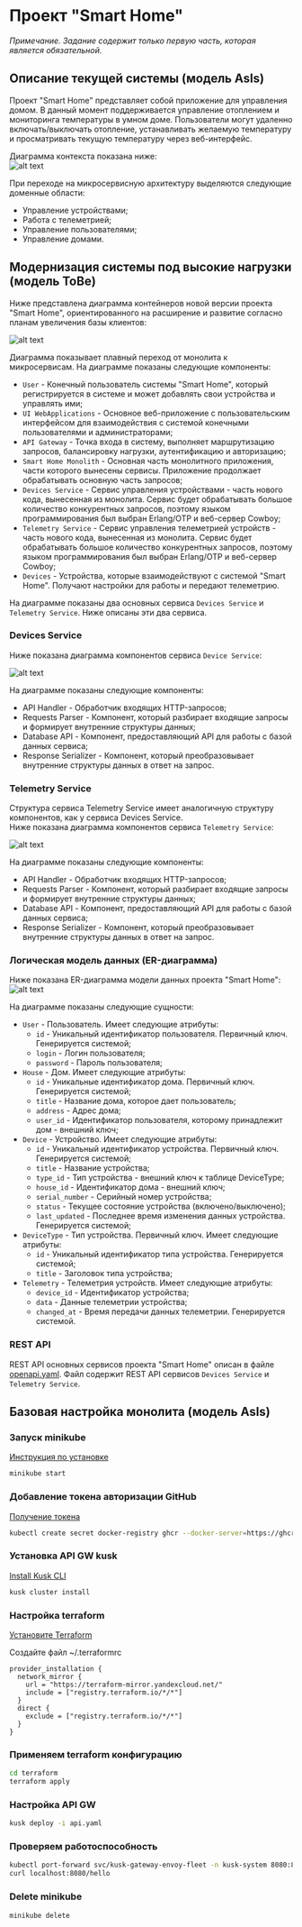 # Проект "Smart Home"

*Примечание. Задание содержит только первую часть, которая является обязательной.*

## Описание текущей системы (модель AsIs)

Проект "Smart Home" представляет собой приложение для управления домом. В данный момент поддерживается управление 
отоплением и мониторинга температуры в умном доме. Пользователи могут удаленно включать/выключать отопление, 
устанавливать желаемую температуру и просматривать текущую температуру через веб-интерфейс.

Диаграмма контекста показана ниже:  
![alt text](diagrams/images/ContextAsIs.svg)

При переходе на микросервисную архитектуру выделяются следующие доменные области:
- Управление устройствами;
- Работа с телеметрией;
- Управление пользователями;
- Управление домами.

## Модернизация системы под высокие нагрузки (модель ToBe) 

Ниже представлена диаграмма контейнеров новой версии проекта "Smart Home", ориентированного на расширение 
и развитие согласно планам увеличения базы клиентов:

![alt text](./diagrams/images/Container.svg)

Диаграмма показывает плавный переход от монолита к микросервисам. На диаграмме показаны следующие компоненты:
- `User` - Конечный пользователь системы "Smart Home", который регистрируется в системе и может добавлять свои устройства и управлять ими;
- `UI WebApplications` - Основное веб-приложение с пользовательским интерфейсом для взаимодействия с системой конечными пользователями и администраторами; 
- `API Gateway` - Точка входа в систему, выполняет маршрутизацию запросов, балансировку нагрузки, аутентификацию и авторизацию;
- `Smart Home Monolith` - Основная часть монолитного приложения, части которого вынесены сервисы. Приложение продолжает обрабатывать основную часть запросов;
- `Devices Service` - Сервис управления устройствами - часть нового кода, вынесенная из монолита.
Сервис будет обрабатывать большое количество конкурентных запросов, поэтому языком программирования был выбран Erlang/OTP и веб-сервер Cowboy;
- `Telemetry Service` - Сервис управления телеметрией устройств - часть нового кода, вынесенная из монолита.
Сервис будет обрабатывать большое количество конкурентных запросов, поэтому языком программирования был выбран Erlang/OTP и веб-сервер Cowboy;
- `Devices` - Устройства, которые взаимодействуют с системой "Smart Home". Получают настройки для работы и передают телеметрию.

На диаграмме показаны два основных сервиса `Devices Service` и `Telemetry Service`. 
Ниже описаны эти два сервиса.

### Devices Service

Ниже показана диаграмма компонентов сервиса `Device Service`:

![alt text](./diagrams/images/DevicesServiceComponents.svg)

На диаграмме показаны следующие компоненты:
- API Handler - Обработчик входящих HTTP-запросов;
- Requests Parser - Компонент, который разбирает входящие запросы и формирует внутренние структуры данных;
- Database API - Компонент, предоставляющий API для работы с базой данных сервиса;
- Response Serializer - Компонент, который преобразовывает внутренние структуры данных в ответ на запрос.

### Telemetry Service

Структура сервиса Telemetry Service имеет аналогичную структуру компонентов, как у сервиса  Devices Service.  
Ниже показана диаграмма компонентов сервиса `Telemetry Service`:

![alt text](./diagrams/images/TelemetryServiceComponent.svg)

На диаграмме показаны следующие компоненты:
- API Handler - Обработчик входящих HTTP-запросов;
- Requests Parser - Компонент, который разбирает входящие запросы и формирует внутренние структуры данных;
- Database API - Компонент, предоставляющий API для работы с базой данных сервиса;
- Response Serializer - Компонент, который преобразовывает внутренние структуры данных в ответ на запрос.

### Логическая модель данных (ER-диаграмма)

Ниже показана ER-диаграмма модели данных проекта "Smart Home":
![alt text](./diagrams/images/ERDiagram.svg)

На диаграмме показаны следующие сущности:
- `User` - Пользователь. Имеет следующие атрибуты:
  - `id` - Уникальный идентификатор пользователя. Первичный ключ. Генерируется системой;
  - `login` - Логин пользователя;
  - `password` - Пароль пользователя;
- `House` - Дом. Имеет следующие атрибуты:
  - `id` - Уникальные идентификатор дома. Первичный ключ. Генерируется системой;
  - `title` - Название дома, которое дает пользователь;
  - `address` - Адрес дома;
  - `user_id` - Идентификатор пользователя, которому принадлежит дом - внешний ключ;
- `Device` - Устройство. Имеет следующие атрибуты:
  - `id` - Уникальный идентификатор устройства. Первичный ключ. Генерируется системой;
  - `title` - Название устройства;
  - `type_id` - Тип устройства - внешний ключ к таблице DeviceType;
  - `house_id` - Идентификатор дома - внешний ключ;
  - `serial_number` - Серийный номер устройства;
  - `status` - Текущее состояние устройства (включено/выключено);
  - `last_updated` - Последнее время изменения данных устройства. Генерируется системой;
- `DeviceType` - Тип устройства. Первичный ключ. Имеет следующие атрибуты:
  - `id` - Уникальный идентификатор типа устройства. Генерируется системой;
  - `title` - Заголовок типа устройства;
- `Telemetry` - Телеметрия устройств.  Имеет следующие атрибуты:
  - `device_id` - Идентификатор устройства;
  - `data` - Данные телеметрии устройства;
  - `changed_at` - Время передачи данных телеметрии. Генерируется системой.

### REST API

REST API основных сервисов проекта "Smart Home" описан в файле [openapi.yaml](./openapi.yaml).
Файл содержит REST API сервисов `Devices Service` и `Telemetry Service`.

## Базовая настройка монолита (модель AsIs)

### Запуск minikube

[Инструкция по установке](https://minikube.sigs.k8s.io/docs/start/)

```bash
minikube start
```


### Добавление токена авторизации GitHub

[Получение токена](https://github.com/settings/tokens/new)

```bash
kubectl create secret docker-registry ghcr --docker-server=https://ghcr.io --docker-username=<github_username> --docker-password=<github_token> -n default
```


### Установка API GW kusk

[Install Kusk CLI](https://docs.kusk.io/getting-started/install-kusk-cli)

```bash
kusk cluster install
```


### Настройка terraform

[Установите Terraform](https://yandex.cloud/ru/docs/tutorials/infrastructure-management/terraform-quickstart#install-terraform)


Создайте файл ~/.terraformrc

```hcl
provider_installation {
  network_mirror {
    url = "https://terraform-mirror.yandexcloud.net/"
    include = ["registry.terraform.io/*/*"]
  }
  direct {
    exclude = ["registry.terraform.io/*/*"]
  }
}
```

### Применяем terraform конфигурацию 

```bash
cd terraform
terraform apply
```

### Настройка API GW

```bash
kusk deploy -i api.yaml
```

### Проверяем работоспособность

```bash
kubectl port-forward svc/kusk-gateway-envoy-fleet -n kusk-system 8080:80
curl localhost:8080/hello
```


### Delete minikube

```bash
minikube delete
```

